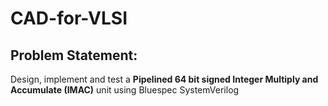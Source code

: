 # CAD-for-VLSI
## Problem Statement:
Design, implement and test a **Pipelined 64 bit signed Integer Multiply and Accumulate (IMAC)** unit using Bluespec SystemVerilog
